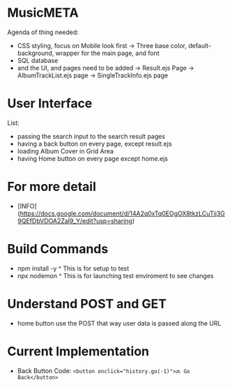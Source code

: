 # MusicMETA #
Agenda of thing needed:
- CSS styling, focus on Mobile look first
    -> Three base color, default-background, wrapper for the main page, and font
- SQL database
- and the UI, and pages need to be added
    -> Result.ejs Page
    -> AlbumTrackList.ejs page
    -> SingleTrackInfo.ejs page

# User Interface #
List:
- passing the search input to the search result pages
- having a back button on every page, except result.ejs
- loading Album Cover in Grid Area
- having Home button on every page except home.ejs

# For more detail #
- [INFO] (https://docs.google.com/document/d/14A2q0xTq0EOgOX8tkzLCuTij3G9QEfDbVDOA2ZaI9_Y/edit?usp=sharing)

# Build Commands #
- npm install -y
    ^ This is for setup to test
- npx nodemon
    ^ This is for launching test enviroment to see changes

# Understand POST and GET #
- home button use the POST that way user data is passed along the URL

# Current Implementation #
- Back Button Code:
    `<button onclick="history.go(-1)">🔙 Go Back</button>`